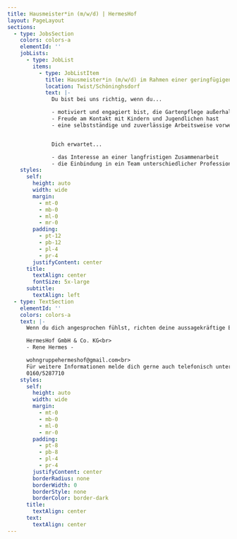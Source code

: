 ```yaml
---
title: Hausmeister*in (m/w/d) | HermesHof
layout: PageLayout
sections:
  - type: JobsSection
    colors: colors-a
    elementId: ''
    jobLists:
      - type: JobList
        items:
          - type: JobListItem
            title: Hausmeister*in (m/w/d) im Rahmen einer geringfügigen Tätigkeit
            location: Twist/Schöninghsdorf
            text: |-
              Du bist bei uns richtig, wenn du...

              - motiviert und engagiert bist, die Gartenpflege außerhalb sowie Reparaturen innerhalb der Wohngruppe zu übernehmen 
              - Freude am Kontakt mit Kindern und Jugendlichen hast
              - eine selbstständige und zuverlässige Arbeitsweise vorweist


              Dich erwartet...

              - das Interesse an einer langfristigen Zusammenarbeit
              - die Einbindung in ein Team unterschiedlicher Professionen
    styles:
      self:
        height: auto
        width: wide
        margin:
          - mt-0
          - mb-0
          - ml-0
          - mr-0
        padding:
          - pt-12
          - pb-12
          - pl-4
          - pr-4
        justifyContent: center
      title:
        textAlign: center
        fontSize: 5x-large
      subtitle:
        textAlign: left
  - type: TextSection
    elementId: ''
    colors: colors-a
    text: |-
      Wenn du dich angesprochen fühlst, richten deine aussagekräftige Bewerbung mit den üblichen Unterlagen an:

      HermesHof GmbH & Co. KG<br>
      - Rene Hermes -

      wohngruppehermeshof@gmail.com<br>
      Für weitere Informationen melde dich gerne auch telefonisch unter <br>
      0160/5287710
    styles:
      self:
        height: auto
        width: wide
        margin:
          - mt-0
          - mb-0
          - ml-0
          - mr-0
        padding:
          - pt-8
          - pb-8
          - pl-4
          - pr-4
        justifyContent: center
        borderRadius: none
        borderWidth: 0
        borderStyle: none
        borderColor: border-dark
      title:
        textAlign: center
      text:
        textAlign: center
---
```

